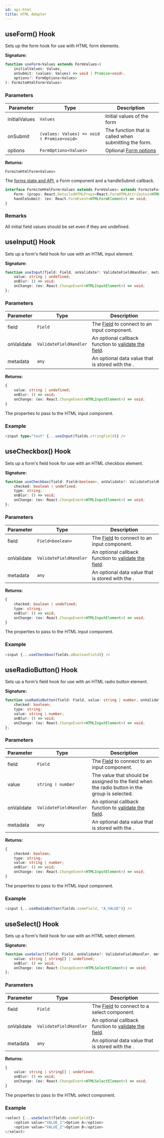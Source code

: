 ```yaml
---
id: api-html
title: HTML Adapter
---
```

## useForm() Hook

Sets up the form hook for use with HTML form elements.

<b>Signature:</b>

```typescript
function useForm<Values extends FormValues>(
    initialValues: Values,
    onSubmit: (values: Values) => void | Promise<void>,
    options?: FormOptions<Values>
): FormiteHtmlForm<Values>
```

### Parameters

|  Parameter | Type | Description |
|  --- | --- | --- |
|  initialValues | `Values` | Initial values of the form |
|  onSubmit | `(values: Values) => void ǀ Promise<void>` | The function that is called when submitting the form. |
|  options | `FormOptions<Values>` | Optional [Form options](api-form-hook.md#form-options) |

<b>Returns:</b>

`FormiteHtmlForm<Values>`

The [forms state and API](api-form-hook.md#form-state-and-api), a Form component and a handleSubmit callback.

```typescript
interface FormiteHtmlForm<Values extends FormValues> extends FormiteForm<Values> {
    Form: (props: React.DetailedHTMLProps<React.FormHTMLAttributes<HTMLFormElement>, HTMLFormElement>) => JSX.Element;
    handleSubmit: (ev: React.FormEvent<HTMLFormElement>) => void;
}
```

### Remarks

All initial field values should be set even if they are undefined.

## useInput() Hook

Sets up a form's field hook for use with an HTML input element.

<b>Signature:</b>

```typescript
function useInput(field: Field, onValidate?: ValidateFieldHandler, metadata?: any): {
    value: string | undefined;
    onBlur: () => void;
    onChange: (ev: React.ChangeEvent<HTMLInputElement>) => void;
};
```

### Parameters

|  Parameter | Type | Description |
|  --- | --- | --- |
|  field | `Field` | The [Field](api-form-hook.md#field) to connect to an input component. |
|  onValidate | `ValidateFieldHandler` | An optional callback function to [validate the field](api-form-hook.md#field-validation). |
|  metadata | `any` | An optional data value that is stored with the . |

<b>Returns:</b>

```typescript
{
    value: string | undefined;
    onBlur: () => void;
    onChange: (ev: React.ChangeEvent<HTMLInputElement>) => void;
}
```

The properties to pass to the HTML input component.

### Example

```typescript
<input type="text" {...useInput(fields.stringField)} />

```

## useCheckbox() Hook

Sets up a form's field hook for use with an HTML checkbox element.

<b>Signature:</b>

```typescript
function useCheckbox(field: Field<boolean>, onValidate?: ValidateFieldHandler, metadata?: any): {
    checked: boolean | undefined;
    type: string;
    onBlur: () => void;
    onChange: (ev: React.ChangeEvent<HTMLInputElement>) => void;
};
```

### Parameters

|  Parameter | Type | Description |
|  --- | --- | --- |
|  field | `Field<boolean>` | The [Field](api-form-hook.md#field) to connect to an input component. |
|  onValidate | `ValidateFieldHandler` | An optional callback function to [validate the field](api-form-hook.md#field-validation). |
|  metadata | `any` | An optional data value that is stored with the . |

<b>Returns:</b>

```typescript
{
    checked: boolean | undefined;
    type: string;
    onBlur: () => void;
    onChange: (ev: React.ChangeEvent<HTMLInputElement>) => void;
}
```

The properties to pass to the HTML input component.

### Example

```typescript
<input {...useCheckbox(fields.aBooleanField)} />

```

## useRadioButton() Hook

Sets up a form's field hook for use with an HTML radio button element.

<b>Signature:</b>

```typescript
function useRadioButton(field: Field, value: string | number, onValidate?: ValidateFieldHandler, metadata?: any): {
    checked: boolean;
    type: string;
    value: string | number;
    onBlur: () => void;
    onChange: (ev: React.ChangeEvent<HTMLInputElement>) => void;
};
```

### Parameters

|  Parameter | Type | Description |
|  --- | --- | --- |
|  field | `Field` | The [Field](api-form-hook.md#field) to connect to an input component. |
|  value | `string ǀ number` | The value that should be assigned to the field when the radio button in the group is selected. |
|  onValidate | `ValidateFieldHandler` | An optional callback function to [validate the field](api-form-hook.md#field-validation). |
|  metadata | `any` | An optional data value that is stored with the . |

<b>Returns:</b>

```typescript
{
    checked: boolean;
    type: string;
    value: string | number;
    onBlur: () => void;
    onChange: (ev: React.ChangeEvent<HTMLInputElement>) => void;
}
```

The properties to pass to the HTML input component.

### Example

```typescript
<input {...useRadioButton(fields.someField, "A_VALUE")} />

```

## useSelect() Hook

Sets up a form's field hook for use with an HTML select element.

<b>Signature:</b>

```typescript
function useSelect(field: Field, onValidate?: ValidateFieldHandler, metadata?: any): {
    value: string | string[] | undefined;
    onBlur: () => void;
    onChange: (ev: React.ChangeEvent<HTMLSelectElement>) => void;
};
```

### Parameters

|  Parameter | Type | Description |
|  --- | --- | --- |
|  field | `Field` | The [Field](api-form-hook.md#field) to connect to a select component. |
|  onValidate | `ValidateFieldHandler` | An optional callback function to [validate the field](api-form-hook.md#field-validation). |
|  metadata | `any` | An optional data value that is stored with the . |

<b>Returns:</b>

```typescript
{
    value: string | string[] | undefined;
    onBlur: () => void;
    onChange: (ev: React.ChangeEvent<HTMLSelectElement>) => void;
}
```

The properties to pass to the HTML select component.

### Example

```typescript
<select {...useSelect(fields.someField)}>
    <option value="VALUE_1">Option A</option>
    <option value="VALUE_2">Option B</option>
</select>

```
